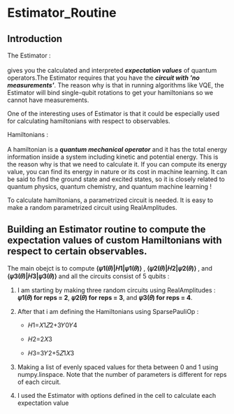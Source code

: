 <h1>Estimator_Routine</h1>

<h2> Introduction </h2>

<p> 
  The Estimator : <br><br>
    gives you the calculated and interpreted <strong><em>expectation values</em></strong> of quantum operators.The Estimator requires that you have the <strong><em>circuit with 'no measurements'</em></strong>. The reason why is that in running algorithms like VQE, the Estimator will bind single-qubit rotations to get your hamiltonians so we cannot have measurements.<br>
  
  One of the interesting uses of Estimator is that it could be especially used for calculating hamiltonians with respect to observables.<br>
  
  Hamiltonians : <br><br>
  A hamiltonian is a <strong><em>quantum mechanical operator</em></strong> and it has the total energy information inside a system including kinetic and potential energy. This is the reason why is that we need to calculate it. If you can compute its energy value, you can find its energy in nature or its cost in machine learning. It can be said to find the     ground state and excited states, so it is closely related to quantum physics, quantum chemistry, and quantum machine learning !<br>
  
  To calculate hamiltonians, a parametrized circuit is needed. It is easy to make a random parametrized circuit using RealAmplitudes.

</p>

<h2>  Building an Estimator routine to compute the expectation values of custom Hamiltonians with respect to certain observables. </h2>

<p> 
  The main obejct is to compute  <strong>⟨𝜓1(𝜃)|𝐻1|𝜓1(𝜃)⟩</strong> ,  <strong>⟨𝜓2(𝜃)|𝐻2|𝜓2(𝜃)⟩</strong> , and  <strong>⟨𝜓3(𝜃)|𝐻3|𝜓3(𝜃)⟩</strong>  and all the circuits consist of 5 qubits :
  
  1) I am starting by making three random circuits using RealAmplitudes :  <strong>𝜓1(𝜃)  for reps = 2</strong>,  <strong>𝜓2(𝜃)  for reps = 3</strong>, and  <strong>𝜓3(𝜃)  for reps = 4</strong>.
  2) After that i am defining the Hamiltonians using SparsePauliOp :
  
      - 𝐻1=𝑋1𝑍2+3𝑌0𝑌4 
  
      - 𝐻2=2𝑋3 
  
      - 𝐻3=3𝑌2+5𝑍1𝑋3
  
  3) Making a list of evenly spaced values for theta between 0 and 1 using numpy.linspace. Note that the number of parameters is different for reps of each circuit.
 
  4) I used the Estimator with options defined in the cell to calculate each expectation value
</p>

